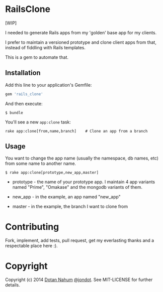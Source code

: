 # RailsClone

[WIP]

I needed to generate Rails apps from my 'golden' base app for my
clients.

I prefer to maintain a versioned prototype and clone client apps from
that, instead of fiddling with Rails templates.

This is a gem to automate that.

## Installation

Add this line to your application's Gemfile:

```ruby
gem 'rails_clone'
```

And then execute:

```
$ bundle
```

You'll see a new `app:clone` task:

```
rake app:clone[from,name,branch]    # Clone an app from a branch
```



## Usage

You want to change the app name (usually the namespace, db names, etc)
from some name to another name.

```
$ rake app:clone[prototype,new_app,master]
```

* prototype - the name of your prototype app. I maintain 4 app variants
  named "Prime", "Omakase" and the mongodb variants of them.

* new_app - in the example, an app named "new_app"

* master - in the example, the branch I want to clone from



# Contributing

Fork, implement, add tests, pull request, get my everlasting thanks and a respectable place here :).


# Copyright

Copyright (c) 2014 [Dotan Nahum](http://gplus.to/dotan) [@jondot](http://twitter.com/jondot). See MIT-LICENSE for further details.
